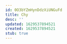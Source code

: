 ```yaml
---
id: 0O3bYZmHynDdzXiUNGuFd
title: Chy
desc: ''
updated: 1629537894521
created: 1629537894521
stub: true
---
```


